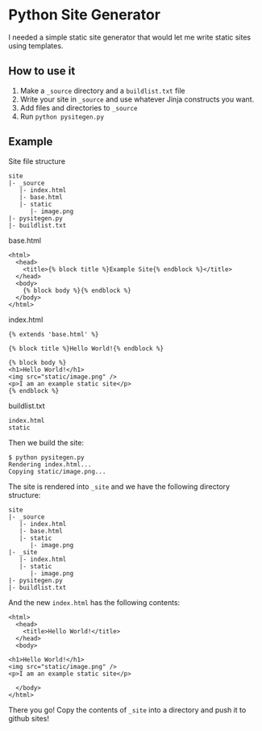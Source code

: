 Python Site Generator
=====================

I needed a simple static site generator that would let me write static sites using templates.

How to use it
-------------

1. Make a `_source` directory and a `buildlist.txt` file
2. Write your site in `_source` and use whatever Jinja constructs you want.
3. Add files and directories to `_source`
4. Run `python pysitegen.py`

Example
-------

Site file structure

```
site
|- _source
   |- index.html
   |- base.html
   |- static
      |- image.png
|- pysitegen.py
|- buildlist.txt
```

base.html
```
<html>
  <head>
    <title>{% block title %}Example Site{% endblock %}</title>
  </head>
  <body>
    {% block body %}{% endblock %}
  </body>
</html>
```

index.html
```
{% extends 'base.html' %}

{% block title %}Hello World!{% endblock %}

{% block body %}
<h1>Hello World!</h1>
<img src="static/image.png" />
<p>I am an example static site</p>
{% endblock %}
```

buildlist.txt
```
index.html
static
```

Then we build the site:
```
$ python pysitegen.py
Rendering index.html...
Copying static/image.png...
```

The site is rendered into `_site` and we have the following directory structure:

```
site
|- _source
   |- index.html
   |- base.html
   |- static
      |- image.png
|- _site
   |- index.html
   |- static
      |- image.png
|- pysitegen.py
|- buildlist.txt
```

And the new `index.html` has the following contents:

```
<html>
  <head>
    <title>Hello World!</title>
  </head>
  <body>
    
<h1>Hello World!</h1>
<img src="static/image.png" />
<p>I am an example static site</p>

  </body>
</html>
```

There you go! Copy the contents of `_site` into a directory and push it to github sites!
